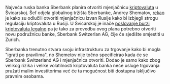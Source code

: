 Najveća ruska banka Sberbank planira otvoriti mjenjačnicu [kriptovaluta][cc] u Švicarskoj. Šef odjela globalnog tržišta Sberbanke, Andrey Shematov, [rekao][rekao] je kako su odlučili otvoriti mjenjačnicu izvan Rusije kako bi izbjegli strogu regulaciju kriptovaluta u Rusiji. U Švicarskoj je inače [poslovanje burzi kriptovaluta legalno][svicarska] pa je tako za provedbu ovog plana potrebno otvoriti novu podružnicu banke, Sberbank Switzerlan AG, čije će sjedište smjestiti u Zurich.

Sberbanka trenutno stvara svoju infrastrukturu za trgovanje kako bi mogla "igrati po pravilima", no Shemetov nije točno specificirao kada će se Sberbank Switzerland AG i mjenjačnica otvoriti. Dodao je samo kako zbog velikog rizika i velike volatilnosti kriptovaluta banka neće usluge trgovanja pružati malim investitorima već će ta mogućnost biti dostupna isključivo pravnim osobama.

[svicarska]: https://www.financemagnates.com/cryptocurrency/news/move-silicon-valley-crypto-valley-worlds-promising-tech-hub/
[rekao]: https://www.rbc.ru/rbcfreenews/5a7055359a794715cc46b3b8
[cc]: https://bitfalls.com/hr/2017/08/20/cryptocurrency/
